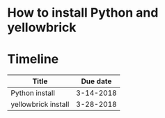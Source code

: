 
# How to install Python and yellowbrick

# Timeline
|Title | Due date|
|------|---------|
|Python install | 3-14-2018 |
|yellowbrick install | 3-28-2018 |
